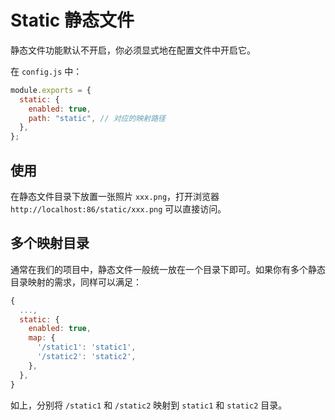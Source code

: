 # Static 静态文件

<p class="hs-tip">
  静态文件功能默认不开启，你必须显式地在配置文件中开启它。
</p>

在 `config.js` 中：

```js
module.exports = {
  static: {
    enabled: true,
    path: "static", // 对应的映射路径
  },
};
```

## 使用

在静态文件目录下放置一张照片 `xxx.png`，打开浏览器 `http://localhost:86/static/xxx.png` 可以直接访问。

## 多个映射目录

通常在我们的项目中，静态文件一般统一放在一个目录下即可。如果你有多个静态目录映射的需求，同样可以满足：

```js
{
  ...,
  static: {
    enabled: true,
    map: {
      '/static1': 'static1',
      '/static2': 'static2',
    },
  },
}
```

如上，分别将 `/static1` 和 `/static2` 映射到 `static1` 和 `static2` 目录。
